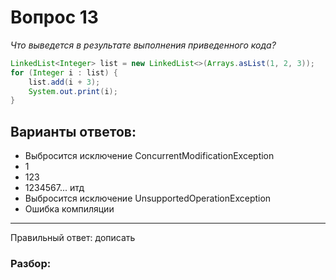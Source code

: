 # Вопрос 13
_Что выведется в результате выполнения приведенного кода?_

```java
LinkedList<Integer> list = new LinkedList<>(Arrays.asList(1, 2, 3));
for (Integer i : list) {
    list.add(i + 3);
    System.out.print(i);
}
```

## Варианты ответов:

- Выбросится исключение ConcurrentModificationException
- 1
- 123
- 1234567... итд
- Выбросится исключение UnsupportedOperationException
- Ошибка компиляции

___

Правильный ответ: дописать

### Разбор: